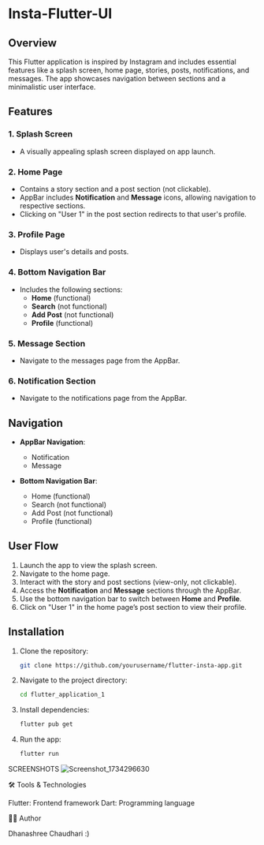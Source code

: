 
# Insta-Flutter-UI

## Overview
This Flutter application is inspired by Instagram and includes essential features like a splash screen, home page, stories, posts, notifications, and messages. 
The app showcases navigation between sections and a minimalistic user interface.

## Features

### 1. **Splash Screen**
   - A visually appealing splash screen displayed on app launch.

### 2. **Home Page**
   - Contains a story section and a post section (not clickable).
   - AppBar includes **Notification** and **Message** icons, allowing navigation to respective sections.
   - Clicking on "User 1" in the post section redirects to that user's profile.

### 3. **Profile Page**
   - Displays user's details and posts.

### 4. **Bottom Navigation Bar**
   - Includes the following sections:
     - **Home** (functional)
     - **Search** (not functional)
     - **Add Post** (not functional)
     - **Profile** (functional)

### 5. **Message Section**
   - Navigate to the messages page from the AppBar.

### 6. **Notification Section**
   - Navigate to the notifications page from the AppBar.

## Navigation
- **AppBar Navigation**:
  - Notification
  - Message

- **Bottom Navigation Bar**:
  - Home (functional)
  - Search (not functional)
  - Add Post (not functional)
  - Profile (functional)

## User Flow
1. Launch the app to view the splash screen.
2. Navigate to the home page.
3. Interact with the story and post sections (view-only, not clickable).
4. Access the **Notification** and **Message** sections through the AppBar.
5. Use the bottom navigation bar to switch between **Home** and **Profile**.
6. Click on "User 1" in the home page’s post section to view their profile.

## Installation
1. Clone the repository:
   ```bash
   git clone https://github.com/yourusername/flutter-insta-app.git
   ```
2. Navigate to the project directory:
   ```bash
   cd flutter_application_1
   ```
3. Install dependencies:
   ```bash
   flutter pub get
   ```
4. Run the app:
   ```bash
   flutter run
   ```
SCREENSHOTS
![Screenshot_1734296630](https://github.com/user-attachments/assets/158e42cb-70c2-4f68-8121-cb5e2cfa789e)

🛠️ Tools & Technologies

Flutter: Frontend framework
Dart: Programming language

🧑‍💻 Author

Dhanashree Chaudhari :)
